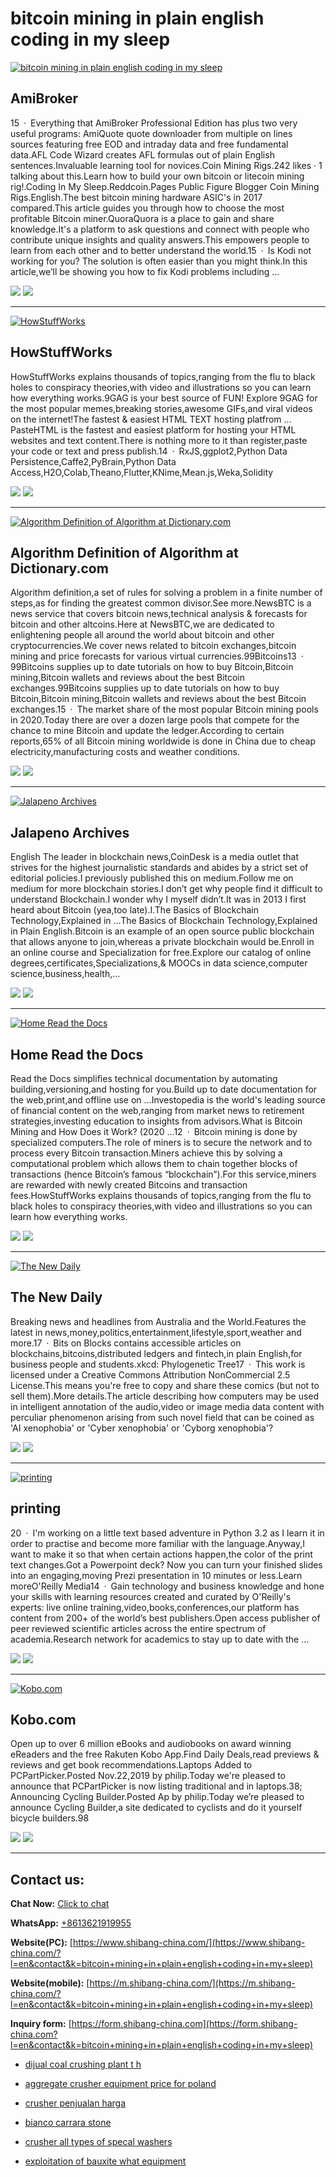 # bitcoin mining in plain english coding in my sleep

<a href="https://swt.shibang-china.com/?l=en&img&k=bitcoin+mining+in+plain+english+coding+in+my+sleep" target="_blank">![bitcoin mining in plain english coding in my sleep](http://static.shibang-china.com/all-800x300/835.jpg)</a>

## AmiBroker
15&ensp;&#0183;&ensp;Everything that AmiBroker Professional Edition has plus two very useful programs: AmiQuote quote downloader from multiple on lines sources featuring free EOD and intraday data and free fundamental data.AFL Code Wizard creates AFL formulas out of plain English sentences.Invaluable learning tool for novices.Coin Mining Rigs.242 likes &#183; 1 talking about this.Learn how to build your own bitcoin or litecoin mining rig!.Coding In My Sleep.Reddcoin.Pages Public Figure Blogger Coin Mining Rigs.English.The best bitcoin mining hardware ASIC's in 2017 compared.This article guides you through how to choose the most profitable Bitcoin miner.QuoraQuora is a place to gain and share knowledge.It's a platform to ask questions and connect with people who contribute unique insights and quality answers.This empowers people to learn from each other and to better understand the world.15&ensp;&#0183;&ensp;Is Kodi not working for you? The solution is often easier than you might think.In this article,we’ll be showing you how to fix Kodi problems including …


<a href="https://whatsapp.shibangsoft.com/WhatsApp.php" target="_blank" title="WhatsApp">![](http://static.shibang-china.com/icon/whatsapp.png)</a> <a href="https://swt.shibang-china.com/?l=en&icon&k=bitcoin+mining+in+plain+english+coding+in+my+sleep" target="_blank">![](http://static.shibang-china.com/icon/chat-en.png)</a>

---

<a href="https://swt.shibang-china.com/?l=en&img&k=bitcoin+mining+in+plain+english+coding+in+my+sleep" target="_blank">![HowStuffWorks](http://static.shibang-china.com/all-800x300/1301.jpg)</a>

## HowStuffWorks
HowStuffWorks explains thousands of topics,ranging from the flu to black holes to conspiracy theories,with video and illustrations so you can learn how everything works.9GAG is your best source of FUN! Explore 9GAG for the most popular memes,breaking stories,awesome GIFs,and viral videos on the internet!The fastest &amp; easiest HTML TEXT hosting platfrom …PasteHTML is the fastest and easiest platform for hosting your HTML websites and text content.There is nothing more to it than register,paste your code or text and press publish.14&ensp;&#0183;&ensp;RxJS,ggplot2,Python Data Persistence,Caffe2,PyBrain,Python Data Access,H2O,Colab,Theano,Flutter,KNime,Mean.js,Weka,Solidity


<a href="https://whatsapp.shibangsoft.com/WhatsApp.php" target="_blank" title="WhatsApp">![](http://static.shibang-china.com/icon/whatsapp.png)</a> <a href="https://swt.shibang-china.com/?l=en&icon&k=bitcoin+mining+in+plain+english+coding+in+my+sleep" target="_blank">![](http://static.shibang-china.com/icon/chat-en.png)</a>

---

<a href="https://swt.shibang-china.com/?l=en&img&k=bitcoin+mining+in+plain+english+coding+in+my+sleep" target="_blank">![Algorithm Definition of Algorithm at Dictionary.com](http://static.shibang-china.com/all-800x300/1328.jpg)</a>

## Algorithm Definition of Algorithm at Dictionary.com
Algorithm definition,a set of rules for solving a problem in a finite number of steps,as for finding the greatest common divisor.See more.NewsBTC is a news service that covers bitcoin news,technical analysis &amp; forecasts for bitcoin and other altcoins.Here at NewsBTC,we are dedicated to enlightening people all around the world about bitcoin and other cryptocurrencies.We cover news related to bitcoin exchanges,bitcoin mining and price forecasts for various virtual currencies.99Bitcoins13&ensp;&#0183;&ensp;99Bitcoins supplies up to date tutorials on how to buy Bitcoin,Bitcoin mining,Bitcoin wallets and reviews about the best Bitcoin exchanges.99Bitcoins supplies up to date tutorials on how to buy Bitcoin,Bitcoin mining,Bitcoin wallets and reviews about the best Bitcoin exchanges.15&ensp;&#0183;&ensp;The market share of the most popular Bitcoin mining pools in 2020.Today there are over a dozen large pools that compete for the chance to mine Bitcoin and update the ledger.According to certain reports,65% of all Bitcoin mining worldwide is done in China due to cheap electricity,manufacturing costs and weather conditions.


<a href="https://whatsapp.shibangsoft.com/WhatsApp.php" target="_blank" title="WhatsApp">![](http://static.shibang-china.com/icon/whatsapp.png)</a> <a href="https://swt.shibang-china.com/?l=en&icon&k=bitcoin+mining+in+plain+english+coding+in+my+sleep" target="_blank">![](http://static.shibang-china.com/icon/chat-en.png)</a>

---

<a href="https://swt.shibang-china.com/?l=en&img&k=bitcoin+mining+in+plain+english+coding+in+my+sleep" target="_blank">![Jalapeno Archives](http://static.shibang-china.com/all-800x300/42.jpg)</a>

## Jalapeno Archives
English The leader in blockchain news,CoinDesk is a media outlet that strives for the highest journalistic standards and abides by a strict set of editorial policies.I previously published this on medium.Follow me on medium for more blockchain stories.I don’t get why people find it difficult to understand Blockchain.I wonder why I myself didn’t.It was in 2013 I first heard about Bitcoin (yea,too late).I.The Basics of Blockchain Technology,Explained in …The Basics of Blockchain Technology,Explained in Plain English.Bitcoin is an example of an open source public blockchain that allows anyone to join,whereas a private blockchain would be.Enroll in an online course and Specialization for free.Explore our catalog of online degrees,certificates,Specializations,&amp; MOOCs in data science,computer science,business,health,…


<a href="https://whatsapp.shibangsoft.com/WhatsApp.php" target="_blank" title="WhatsApp">![](http://static.shibang-china.com/icon/whatsapp.png)</a> <a href="https://swt.shibang-china.com/?l=en&icon&k=bitcoin+mining+in+plain+english+coding+in+my+sleep" target="_blank">![](http://static.shibang-china.com/icon/chat-en.png)</a>

---

<a href="https://swt.shibang-china.com/?l=en&img&k=bitcoin+mining+in+plain+english+coding+in+my+sleep" target="_blank">![Home Read the Docs](http://static.shibang-china.com/all-800x300/915.jpg)</a>

## Home Read the Docs
Read the Docs simplifies technical documentation by automating building,versioning,and hosting for you.Build up to date documentation for the web,print,and offline use on …Investopedia is the world's leading source of financial content on the web,ranging from market news to retirement strategies,investing education to insights from advisors.What is Bitcoin Mining and How Does it Work? (2020 …12&ensp;&#0183;&ensp;Bitcoin mining is done by specialized computers.The role of miners is to secure the network and to process every Bitcoin transaction.Miners achieve this by solving a computational problem which allows them to chain together blocks of transactions (hence Bitcoin’s famous “blockchain”).For this service,miners are rewarded with newly created Bitcoins and transaction fees.HowStuffWorks explains thousands of topics,ranging from the flu to black holes to conspiracy theories,with video and illustrations so you can learn how everything works.


<a href="https://whatsapp.shibangsoft.com/WhatsApp.php" target="_blank" title="WhatsApp">![](http://static.shibang-china.com/icon/whatsapp.png)</a> <a href="https://swt.shibang-china.com/?l=en&icon&k=bitcoin+mining+in+plain+english+coding+in+my+sleep" target="_blank">![](http://static.shibang-china.com/icon/chat-en.png)</a>

---

<a href="https://swt.shibang-china.com/?l=en&img&k=bitcoin+mining+in+plain+english+coding+in+my+sleep" target="_blank">![The New Daily](http://static.shibang-china.com/all-800x300/714.jpg)</a>

## The New Daily
Breaking news and headlines from Australia and the World.Features the latest in news,money,politics,entertainment,lifestyle,sport,weather and more.17&ensp;&#0183;&ensp;Bits on Blocks contains accessible articles on blockchains,bitcoins,distributed ledgers and fintech,in plain English,for business people and students.xkcd: Phylogenetic Tree17&ensp;&#0183;&ensp;This work is licensed under a Creative Commons Attribution NonCommercial 2.5 License.This means you're free to copy and share these comics (but not to sell them).More details.The article describing how computers may be used in intelligent annotation of the audio,video or image media data content with perculiar phenomenon arising from such novel field that can be coined as 'AI xenophobia' or 'Cyber xenophobia' or 'Cyborg xenophobia'?


<a href="https://whatsapp.shibangsoft.com/WhatsApp.php" target="_blank" title="WhatsApp">![](http://static.shibang-china.com/icon/whatsapp.png)</a> <a href="https://swt.shibang-china.com/?l=en&icon&k=bitcoin+mining+in+plain+english+coding+in+my+sleep" target="_blank">![](http://static.shibang-china.com/icon/chat-en.png)</a>

---

<a href="https://swt.shibang-china.com/?l=en&img&k=bitcoin+mining+in+plain+english+coding+in+my+sleep" target="_blank">![printing](http://static.shibang-china.com/all-800x300/677.jpg)</a>

## printing
20&ensp;&#0183;&ensp;I'm working on a little text based adventure in Python 3.2 as I learn it in order to practise and become more familiar with the language.Anyway,I want to make it so that when certain actions happen,the color of the print text changes.Got a Powerpoint deck? Now you can turn your finished slides into an engaging,moving Prezi presentation in 10 minutes or less.Learn moreO'Reilly Media14&ensp;&#0183;&ensp;Gain technology and business knowledge and hone your skills with learning resources created and curated by O'Reilly's experts: live online training,video,books,conferences,our platform has content from 200+ of the world’s best publishers.Open access publisher of peer reviewed scientific articles across the entire spectrum of academia.Research network for academics to stay up to date with the …


<a href="https://whatsapp.shibangsoft.com/WhatsApp.php" target="_blank" title="WhatsApp">![](http://static.shibang-china.com/icon/whatsapp.png)</a> <a href="https://swt.shibang-china.com/?l=en&icon&k=bitcoin+mining+in+plain+english+coding+in+my+sleep" target="_blank">![](http://static.shibang-china.com/icon/chat-en.png)</a>

---

<a href="https://swt.shibang-china.com/?l=en&img&k=bitcoin+mining+in+plain+english+coding+in+my+sleep" target="_blank">![Kobo.com](http://static.shibang-china.com/all-800x300/769.jpg)</a>

## Kobo.com
Open up to over 6 million eBooks and audiobooks on award winning eReaders and the free Rakuten Kobo App.Find Daily Deals,read previews &amp; reviews and get book recommendations.Laptops Added to PCPartPicker.Posted Nov.22,2019 by philip.Today we're pleased to announce that PCPartPicker is now listing traditional and in laptops.38; Announcing Cycling Builder.Posted Ap by philip.Today we’re pleased to announce Cycling Builder,a site dedicated to cyclists and do it yourself bicycle builders.98

<a href="https://whatsapp.shibangsoft.com/WhatsApp.php" target="_blank" title="WhatsApp">![](http://static.shibang-china.com/icon/whatsapp.png)</a> <a href="https://swt.shibang-china.com/?l=en&icon&k=bitcoin+mining+in+plain+english+coding+in+my+sleep" target="_blank">![](http://static.shibang-china.com/icon/chat-en.png)</a>

---
## Contact us:

**Chat Now:** [Click to chat](https://swt.shibang-china.com?l=en&contact&k=bitcoin+mining+in+plain+english+coding+in+my+sleep)

**WhatsApp:**  [+8613621919955](https://whatsapp.shibangsoft.com/WhatsApp.php)

**Website(PC):** [https://www.shibang-china.com/](https://www.shibang-china.com/?l=en&contact&k=bitcoin+mining+in+plain+english+coding+in+my+sleep)

**Website(mobile):** [https://m.shibang-china.com/](https://m.shibang-china.com/?l=en&contact&k=bitcoin+mining+in+plain+english+coding+in+my+sleep)

**Inquiry form:** [https://form.shibang-china.com](https://form.shibang-china.com?l=en&contact&k=bitcoin+mining+in+plain+english+coding+in+my+sleep)

* [dijual coal crushing plant t h](../149/dijual%20coal%20crushing%20plant%20t%20h.md)

* [aggregate crusher equipment price for poland](../144/aggregate%20crusher%20equipment%20price%20for%20poland.md)

* [crusher penjualan harga](../141/crusher%20penjualan%20harga.md)

* [bianco carrara stone](../148/bianco%20carrara%20stone.md)

* [crusher all types of specal washers](../147/crusher%20all%20types%20of%20specal%20washers.md)

* [exploitation of bauxite what equipment](../144/exploitation%20of%20bauxite%20what%20equipment.md)